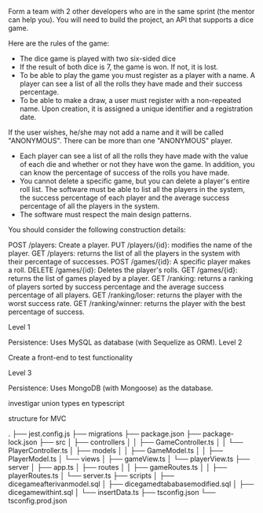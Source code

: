 Form a team with 2 other developers who are in the same sprint (the mentor can help you). You will need to build the project, an API that supports a dice game.

Here are the rules of the game:

- The dice game is played with two six-sided dice
- If the result of both dice is 7, the game is won. If not, it is lost.
- To be able to play the game you must register as a player with a name. A player can see a list of all the rolls they have made and their success percentage.
- To be able to make a draw, a user must register with a non-repeated name. Upon creation, it is assigned a unique identifier and a registration date.

If the user wishes, he/she may not add a name and it will be called "ANONYMOUS". There can be more than one "ANONYMOUS" player.

- Each player can see a list of all the rolls they have made with the value of each die and whether or not they have won the game. In addition, you can know the percentage of success of the rolls you have made.
- You cannot delete a specific game, but you can delete a player's entire roll list. The software must be able to list all the players in the system, the success percentage of each player and the average success percentage of all the players in the system.
- The software must respect the main design patterns.

You should consider the following construction details:

POST /players: Create a player.
PUT /players/{id}: modifies the name of the player.
GET /players: returns the list of all the players in the system with their percentage of successes.
POST /games/{id}: A specific player makes a roll.
DELETE /games/{id}: Deletes the player's rolls.
GET /games/{id}: returns the list of games played by a player.
GET /ranking: returns a ranking of players sorted by success percentage and the average success percentage of all players.
GET /ranking/loser: returns the player with the worst success rate.
GET /ranking/winner: returns the player with the best percentage of success.

Level 1

Persistence: Uses MySQL as database (with Sequelize as ORM).
Level 2

Create a front-end to test functionality

Level 3

Persistence: Uses MongoDB (with Mongoose) as the database.


investigar union types en typescript


structure for MVC

.
├── jest.config.js
├── migrations
├── package.json
├── package-lock.json
├── src
│   ├── controllers
│   │   ├── GameController.ts
│   │   └── PlayerController.ts
│   ├── models
│   │   ├── GameModel.ts
│   │   ├── PlayerModel.ts
│   └── views
│       ├── gameView.ts
│       └── playerView.ts
├── server
│   ├── app.ts
│   ├── routes
│   │   ├── gameRoutes.ts
│   │   ├── playerRoutes.ts
│   └── server.ts
├── scripts
│   ├── dicegameafterivanmodel.sql
│   ├── dicegamedtababasemodified.sql
│   ├── dicegamewithint.sql
│   └── insertData.ts
├── tsconfig.json
└── tsconfig.prod.json
